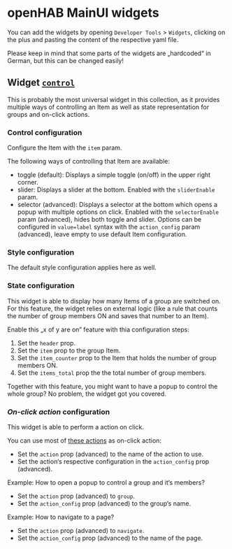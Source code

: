 # openHAB MainUI widgets

You can add the widgets by opening `Developer Tools` > `Widgets`, clicking on the plus and pasting the content of the respective yaml file.

Please keep in mind that some parts of the widgets are „hardcoded“ in German, but this can be changed easily!

## Widget [`control`](./control.yaml)

This is probably the most universal widget in this collection, as it provides multiple ways of controlling an Item as well as state representation for groups and on-click actions.

### Control configuration

Configure the Item with the `item` param.

The following ways of controlling that Item are available:
- toggle (default): Displays a simple toggle (on/off) in the upper right corner.
- slider: Displays a slider at the bottom.
  Enabled with the `sliderEnable` param.
- selector (advanced): Displays a selector at the bottom which opens a popup with multiple options on click.
  Enabled with the `selectorEnable` param (advanced), hides both toggle and slider.
  Options can be configured in `value=label` syntax with the `action_config` param (advanced), leave empty to use default Item configuration.

### Style configuration

The default style configuration applies here as well.

### State configuration

This widget is able to display how many Items of a group are switched on.
For this feature, the widget relies on external logic (like a rule that counts the number of group members ON and saves that number to an Item).

Enable this „x of y are on“ feature with thia configuration steps:
1. Set the `header` prop.
2. Set the `item` prop to the group Item.
3. Set the `item_counter` prop to the Item that holds the number of group members ON.
4. Set the `items_total` prop the the total number of group members.

Together with this feature, you might want to have a popup to control the whole group?
No problem, the widget got you covered.

### *On-click action* configuration

This widget is able to perform a action on click.

You can use most of [these actions](https://www.openhab.org/docs/ui/components/oh-button.html#action) as on-click action:
- Set the `action` prop (advanced) to the name of the action to use.
- Set the action‘s respective configuration in the `action_config` prop (advanced).

Example: How to open a popup to control a group and it‘s members?
- Set the `action` prop (advanced) to `group`.
- Set the `action_config` prop (advanced) to the group‘s name.

Example: How to navigate to a page?
- Set the `action` prop (advanced) to `navigate`.
- Set the `action_config` prop (advanced) to the name of the page.
